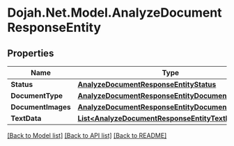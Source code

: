 # Dojah.Net.Model.AnalyzeDocumentResponseEntity

## Properties

Name | Type | Description | Notes
------------ | ------------- | ------------- | -------------
**Status** | [**AnalyzeDocumentResponseEntityStatus**](AnalyzeDocumentResponseEntityStatus.md) |  | [optional] 
**DocumentType** | [**AnalyzeDocumentResponseEntityDocumentType**](AnalyzeDocumentResponseEntityDocumentType.md) |  | [optional] 
**DocumentImages** | [**AnalyzeDocumentResponseEntityDocumentImages**](AnalyzeDocumentResponseEntityDocumentImages.md) |  | [optional] 
**TextData** | [**List&lt;AnalyzeDocumentResponseEntityTextDataInner&gt;**](AnalyzeDocumentResponseEntityTextDataInner.md) |  | [optional] 

[[Back to Model list]](../README.md#documentation-for-models) [[Back to API list]](../README.md#documentation-for-api-endpoints) [[Back to README]](../README.md)

